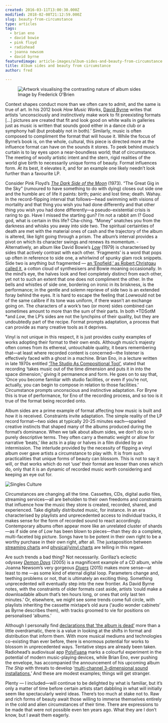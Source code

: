 ```yaml
---
created: 2016-03-11T13:00:30.000Z
modified: 2018-02-08T21:12:59.000Z
slug: beauty-from-circumstance
type: articles
tags:
  - brian eno
  - david bowie
  - pink floyd
  - radiohead
  - joanna newsom
  - david byrne
featuredimage: article-images/album-sides-and-beauty-from-circumstance.jpg
title: Album sides and beauty from circumstance
author: fred

---
```


<figure class="wide">
  <img src="article-images/album-sides-and-beauty-from-circumstance.jpg" alt="Artwork visualising the contrasting nature of album sides" />
  <figcaption>Image by Frederick O'Brien</figcaption>
</figure>

Context shapes conduct more than we often care to admit, and the same is true of art. In his 2012 book *How Music Works*, [David Byrne](/reviews/david-byrne-american-utopia/) writes that artists ‘unconsciously and instinctively make work to fit preexisting formats […] pictures are created that fit and look good on white walls in galleries just as music is written that sounds good either in a dance club or a symphony hall (but probably not in both).’ Similarly, music is often composed to compliment the format that will house it. While the focus of Byrne’s book is, on the whole, cultural, this piece is directed more at the influence format can have on the sounds it stores. To peek behind music’s curtain is to lay eyes upon a near-boundless world; that of circumstance. The meeting of woolly artistic intent and the stern, rigid realities of the world give birth to necessarily unique forms of beauty. Format influences form. At its best, it elevates it, and for an example one likely needn’t look further than a favourite LP.

Consider Pink Floyd’s [*The Dark Side of the Moon*](/reviews/the-dark-side-of-the-moon/) (1973). “The Great Gig in the Sky” (rumoured to have something to do with dying) closes out side one and the humble arc of life it paints: birth; panic and lost time; death. Wahay. In the record-flipping interval that follows—head swimming with visions of mortality and that thing you wish you had done differently and that other thing you wish you had done differently—a pseudo-existential crisis is raring to go. Have I missed the starting gun? I’m not a rabbit am I? Good god, what is certain in this life? Cha-ching. “Money” snatches you from the darkness and whisks you away into side two. The spiritual certainties of death are met with the material ones of cash and the trajectory of the album is altered, like light going through a prism. The album’s interval provides a pivot on which its character swings and renews its momentum.
 ­
Alternatively, an album like David Bowie’s [*Low*](/reviews/low/) (1979) is characterised by sides that actively contrast with each other. ‘Fragments’ is a word that pops up often in reference to side one, a whirlwind of spunky glam rock snippets. Side two is anything but fragmented — [an ‘Enofield,’ as Robert Christgau called it](http://www.robertchristgau.com/get_album.php?id=959), a cotton cloud of synthesisers and Bowie moaning occasionally. In the mind’s eye, the halves look and feel completely distinct from each other, yet not to such an extent that one does not compliment the other. In the bells and whistles of side one, bordering on ironic in its briskness, is the performance; in the gentle and solemn reprieve of side two is an extended foray behind the eyes. It is hard to escape the feeling that *Low*would not be of the same calibre if its tone was uniform, if there wasn’t an exchange going on. The characters of a work’s two (or more) sides combined can sometimes amount to more than the sum of their parts. In both *TDSotM *and *Low*, the LP’s sides are not the lynchpins of their quality, but they are undoubtedly part of the recipe. Format prompts adaptation, a process that can provide as many creative tools as it deprives.

Vinyl is not unique in this respect, it is just provides cushy examples of works adopting their format to their own ends. Although music’s majesty often comes from its ethereal, untouchable quality, it bears remembering that—at least where recorded content is concerned—the listener is effectively faced with a ghost in a machine. Brian Eno, in a lecture written in late 1970s entitled [‘The Studio As Compositional Tool’](http://music.hyperreal.org/artists/brian_eno/interviews/downbeat79.htm), stated that recording ‘takes music out of the time dimension and puts it in into the space dimension,’ giving it permanence and form. He goes on to say that, ‘Once you become familiar with studio facilities, or even if you’re not, actually, you can begin to compose in relation to those facilities.’ Circumstance prompts unconscious and instinctive adaptation. For Bryne this is true of performance, for Eno of the recording process, and so too is it true of the format being recorded onto.

Album sides are a prime example of format affecting how music is built and how it is received. Constraints invite adaptation. The simple reality of the LP record format—two sides at typically 20-25 minutes each—sparked creative instincts that shaped many of the albums produced during the format’s dominance. When we talk about album sides, we don’t do so in purely descriptive terms. They often carry a thematic weight or allow for narrative ‘beats,’ like acts in a play or halves in a film divided by an intermission. The interlude provided by the necessity of flipping a vinyl album over gave artists a circumstance to play with. It is from such practicalities that unique forms of beauty can blossom. This is not to say it will, or that works which do not ‘use’ their format are lesser than ones which do, only that it is an dynamic of recorded music worth considering and keeping an eye out for.

![Singles Culture](article-images/beauty-from-circumstance-singles-culture.jpg)

Circumstances are changing all the time. Cassettes, CDs, digital audio files, streaming services—all are beholden to their own freedoms and constraints that influence how the music they store is created, recorded, shared, and experienced. Take digitally distributed music, for instance. In an era characterised by playlists and unprecedented access to individual tracks, it makes sense for the form of recorded sound to react accordingly. Contemporary albums often appear more like an unrelated cluster of shards—as if side one of *Low* has been blown to pieces—than they do a complete, multi-faceted big picture. Songs have to be potent in their own right to be a worthy purchase in their own right, after all. The juxtaposition between [streaming charts](http://www.officialcharts.com/charts/albums-streaming-chart/) and [physical](http://www.officialcharts.com/charts/physical-albums-chart/)/[vinyl charts](http://www.officialcharts.com/charts/vinyl-albums-chart/) are telling in this regard. 

Are such trends a bad thing? Not necessarily. Gorillaz’s eclectic odyssey [*Demon Days*](/reviews/demon-days/) (2005) is a magnificent example of a CD album, while Joanna Newsom’s very gorgeous [*Divers*](/reviews/divers/) (2015) makes more sense—at least to me —as some kind of eternal digital loop. Parameters change and, teething problems or not, that is ultimately an exciting thing. Something unprecedented will eventually step into the new frontier. As David Byrne notes, with the constraints of older formats cast aside, artists ‘could make a downloadable album that’s ten hours long, or ones that only last ten minutes.’ Or, elsewhere, we might see some trends come full circle, with playlists inheriting the cassette mixtape’s old aura (‘audio wonder cabinets’ as Byrne describes them), with tracks groomed to vie for positions on personalised ‘albums.’

Although I personally find [declarations that ‘the album is dead’](http://www.theguardian.com/music/2014/jul/29/album-music-format-streaming-playlists-extinction) more than a little overdramatic, there is a value in looking at the shifts in format and distribution that inform them. With more musical mediums and technologies co-existing than ever before, there is enormous potential for works to blossom in unprecedented ways. Tentative steps are already been taken. Radiohead’s audiovisual app [PolyFuana](http://universaleverything.com/projects/polyfauna/) marks a colourful experiment in the potential of modern music-playing devices, while Brian Eno, ever pushing the envelope, has accompanied the announcement of his upcoming album *The Ship* with threats to develop ‘[multi-channel 3-dimensional sound installations.](http://pitchfork.com/news/63736-brian-eno-announces-new-album-the-ship/)’ And these are modest examples; things will get stranger. 

Plenty — I included—will continue to be delighted by what is familiar, but it’s only a matter of time before certain artists start dabbling in what will initially seem like spectacularly weird ideas. There’s too much at stake not to. Raw and rich forms of beauty await those willing to immerse themselves entirely in the cold and alien circumstances of their time. There are expressions to be made that were not possible even ten years ago. What they are I don’t know, but I await them eagerly.